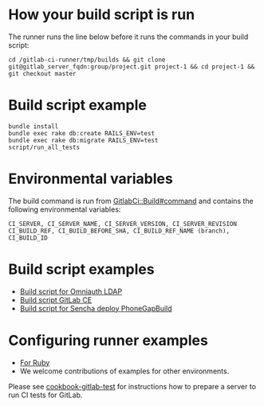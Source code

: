 # How your build script is run

The runner runs the line below before it runs the commands in your build script:

    cd /gitlab-ci-runner/tmp/builds && git clone git@gitlab_server_fqdn:group/project.git project-1 && cd project-1 && git checkout master

# Build script example

    bundle install
    bundle exec rake db:create RAILS_ENV=test
    bundle exec rake db:migrate RAILS_ENV=test
    script/run_all_tests

# Environmental variables

The build command is run from [GitlabCi::Build#command](https://gitlab.com/gitlab-org/gitlab-ci-runner/blob/master/lib/build.rb#L96) and contains the following environmental variables:

    CI_SERVER, CI_SERVER_NAME, CI_SERVER_VERSION, CI_SERVER_REVISION
    CI_BUILD_REF, CI_BUILD_BEFORE_SHA, CI_BUILD_REF_NAME (branch), CI_BUILD_ID

# Build script examples

+ [Build script for Omniauth LDAP](build-script-for-omniauth-ldap.md)
+ [Build script GitLab CE](build_script_gitlab_ce.md)
+ [Build script for Sencha deploy PhoneGapBuild](build_script_sencha_deploy_phonegapbuild.md)

# Configuring runner examples

+ [For Ruby](configure/ruby.md)
+ We welcome contributions of examples for other environments.

Please see [cookbook-gitlab-test](https://gitlab.com/gitlab-org/cookbook-gitlab-test/blob/master/README.md)
for instructions how to prepare a server to run CI tests for GitLab.